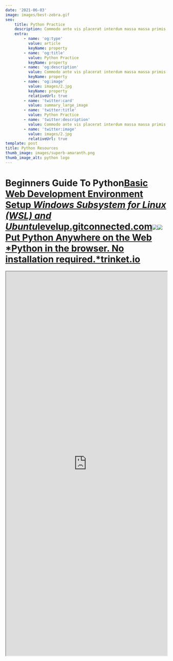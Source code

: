 ```yaml
---
date: '2021-06-03'
image: images/best-zebra.gif
seo:
    title: Python Practice
    description: Commodo ante vis placerat interdum massa massa primis
    extra:
        - name: 'og:type'
          value: article
          keyName: property
        - name: 'og:title'
          value: Python Practice
          keyName: property
        - name: 'og:description'
          value: Commodo ante vis placerat interdum massa massa primis
          keyName: property
        - name: 'og:image'
          value: images/2.jpg
          keyName: property
          relativeUrl: true
        - name: 'twitter:card'
          value: summary_large_image
        - name: 'twitter:title'
          value: Python Practice
        - name: 'twitter:description'
          value: Commodo ante vis placerat interdum massa massa primis
        - name: 'twitter:image'
          value: images/2.jpg
          relativeUrl: true
template: post
title: Python Resources
thumb_image: images/superb-amaranth.png
thumb_image_alt: python logo
---
```


# Beginners Guide To Python[**Basic Web Development Environment Setup**&#xA;*Windows Subsystem for Linux (WSL) and Ubuntu*levelup.gitconnected.com](https://levelup.gitconnected.com/basic-web-development-environment-setup-9f36c3f15afe)![](https://cdn-images-1.medium.com/max/600/1*59V2ZNbyJfsdGR2N20PM7w.png)![](https://cdn-images-1.medium.com/max/800/0*oVIDxWdgJXoIt7CI.jpg)[**Put Python Anywhere on the Web**&#xA;*Python in the browser. No installation required.*trinket.io](https://trinket.io/python3/2b693977e7)&#xA;&#xA;

<iframe src="https://py-prac-42.netlify.app/" width="100%" height="1200px"><iframe>

My favorite language for maintainability is Python. It has simple, clean syntax, object encapsulation, good library support, and optional named parameters.

-   Bram Cohen

Article on basic web development setup… it is geared towards web but VSCode is an incredibly versitile editor and this stack really could suit just about anyone working in the field of computer science.

### The Repository & Live Site Behind This Article:

### About Python(Taken From Tutorial Page Of Docs):

[Python enables programs to be written compactly and readably. Programs written in Python are typically much shorter than equivalent C, C++, or Java programs, for several reasons:](https://docs.python.org/3/tutorial/appetite.html)

-   the high-level data types allow you to express complex operations in a single statement;

-   statement grouping is done by indentation instead of beginning and ending brackets;

-   no variable or argument declarations are necessary.

### Installing Python:

### Windows

To determine if your Windows computer already has Python 3:

1.  Open a command prompt by entering command prompt in the Windows 10 search box and selecting the Command Prompt App in the Best match section of the results.

2.  Enter the following command and then select the Enter key:

3.  ConsoleCopy

python --version

1.  Running python --version may not return a value, or may return an error message stating *'python' is not recognized as an internal or external command, operable program or batch file.* This indicates Python is not installed on your Windows system.

2.  If you see the word Python with a set of numbers separated by . characters, some version of Python is installed.

#### i.e.

> Python 3.8.0

**As long as the first number is 3**, you have Python 3 installed.

> Download Page:
>
> <https://www.python.org/downloads/release/python-395/>

> Download Link:
>
> <https://www.python.org/ftp/python/3.9.5/python-3.9.5-amd64.exe>

### Install Jupyter Notebooks:

### pip

If you use pip, you can install it with:

If installing using pip install --user, you must add the user-level bin directory to your PATH environment variable in order to launch jupyter lab. If you are using a Unix derivative (FreeBSD, GNU / Linux, OS X), you can achieve this by using export PATH="$HOME/.local/bin:$PATH" command.

### pipenv

If you use pipenv, you can install it as:

or from a git checkout:

When using pipenv, in order to launch jupyter lab, you must activate the project’s virtualenv. For example, in the directory where pipenv’s Pipfile and Pipfile.lock live (i.e., where you ran the above commands):

Alternatively, you can run jupyter lab inside the virtualenv with

[Jupyter Notebook Viewer](https://nbviewer.jupyter.org/github/bgoonz/Jupyter-Notebooks/tree/master/)

### Python Syntax

Python syntax was made for readability, and easy editing. For example, the python language uses a : and indented code, while javascript and others generally use {} and indented code.

### First Program

Lets create a [python 3](https://repl.it/languages/python3) repl, and call it *Hello World*. Now you have a blank file called *main.py*. Now let us write our first line of code:

> _Brian Kernighan actually wrote the first “Hello, World!” program as part of the documentation for the BCPL programming language developed by Martin Richards._

Now, press the run button, which obviously runs the code. If you are not using replit, this will not work. You should research how to run a file with your text editor.

### Command Line

If you look to your left at the console where hello world was just printed, you can see a >, >>>, or $ depending on what you are using. After the prompt, try typing a line of code.

The command line allows you to execute single lines of code at a time. It is often used when trying out a new function or method in the language.

### New: Comments!

Another cool thing that you can generally do with all languages, are comments. In python, a comment starts with a #. The computer ignores all text starting after the #.

\# Write some comments!

If you have a huge comment, do **not** comment all the 350 lines, just put ''' before it, and ''' at the end. Technically, this is not a comment but a string, but the computer still ignores it, so we will use it.

### New: Variables!

Unlike many other languages, there is no var, let, or const to declare a variable in python. You simply go name = 'value'.

Remember, there is a difference between integers and strings. *Remember: String = "".* To convert between these two, you can put an int in a str() function, and a string in a int() function. There is also a less used one, called a float. Mainly, these are integers with decimals. Change them using the float() command.

<https://repl.it/@bgoonz/second-scr?lite=true&referrer=https%3A%2F%2Fbryanguner.medium.com>

Instead of using the , in the print function, you can put a + to combine the variables and string.

### Operators

There are many operators in python:

-   \+

-   \-

-   /

-   \*
    These operators are the same in most languages, and allow for addition, subtraction, division, and multiplicaiton.
    Now, we can look at a few more complicated ones:

_simpleops.py_

You should already know everything shown above, as it is similar to other languages. If you continue down, you will see more complicated ones.

_complexop.py_

The ones above are to edit the current value of the variable.
Sorry to JS users, as there is no i++; or anything.

### _Fun Fact:&#xA;The python language was named after Monty Python._

If you really want to know about the others, view [Py Operators](https://www.tutorialspoint.com/python/python_basic_operators.htm)

### More Things With Strings

Like the title?
Anyways, a ' and a " both indicate a string, but **do not combine them!**

_quotes.py_

_slicing.py_

### String Slicing

You can look at only certain parts of the string by slicing it, using \[num:num].
The first number stands for how far in you go from the front, and the second stands for how far in you go from the back.

### Methods and Functions

Here is a list of functions/methods we will go over:

-   .strip()

-   len()

-   .lower()

-   .upper()

-   .replace()

-   .split()

### New: Input()

Input is a function that gathers input entered from the user in the command line. It takes one optional parameter, which is the users prompt.

_inp.py_

If you wanted to make it smaller, and look neater to the user, you could do…

_inp2.py_

Running:
_inp.py_

_inp2.py_

### New: Importing Modules

Python has created a lot of functions that are located in other .py files. You need to import these **modules** to gain access to the,, You may wonder why python did this. The purpose of separate modules is to make python faster. Instead of storing millions and millions of functions, , it only needs a few basic ones. To import a module, you must write input \<modulename>. Do not add the .py extension to the file name. In this example , we will be using a python created module named random.

_module.py_

Now, I have access to all functions in the random.py file. To access a specific function in the module, you would do \<module>.\<function>. For example:

_module2.py_

> \*Pro Tip:
> Do from random import randint to not have to do random.randint(), just randint()
> To import all functions from a module, you could do from random import \*\*

>

### New: Loops!

Loops allow you to repeat code over and over again. This is useful if you want to print Hi with a delay of one second 100 times.

#### for Loop

The for loop goes through a list of variables, making a seperate variable equal one of the list every time.
Let’s say we wanted to create the example above.

_loop.py_

This will print Hello with a .3 second delay 100 times. This is just one way to use it, but it is usually used like this:

_loop2.py_

<https://storage.googleapis.com/replit/images/1539649280875_37d22e6d49e8e8fbc453631def345387.pn>

#### while Loop

The while loop runs the code while something stays true. You would put while \<expression>. Every time the loop runs, it evaluates if the expression is True. It it is, it runs the code, if not it continues outside of the loop. For example:

_while.py_

Or you could do:

_while2.py_

### New: if Statement

The if statement allows you to check if something is True. If so, it runs the code, if not, it continues on. It is kind of like a while loop, but it executes **only once**. An if statement is written:

_if.py_

Now, you may think that it would be better if you could make it print only one message. Not as many that are True. You can do that with an elif statement:

_elif.py_

Now, you may wonder how to run code if none work. Well, there is a simple statement called else:

_else.py_

### New: Functions (def)

So far, you have only seen how to use functions other people have made. Let use the example that you want to print the a random number between 1 and 9, and print different text every time.
It is quite tiring to type:

Characters: 389

_nofunc.py_

Now with functions, you can seriously lower the amount of characters:

Characters: 254

_functions.py_

### Project Based Learning:

The following is a modified version of a tutorial posted By: [InvisibleOne ](https://replit.com/@InvisibleOne)

I would cite the original tutorial it’s self but at the time of this writing I can no longer find it on his repl.it profile and so the only reference I have are my own notes from following the tutorial when I first found it.

### 1. Adventure Story

The first thing you need with an adventure story is a great storyline, something that is exciting and fun. The idea is, that at each pivotal point in the story, you give the player the opportunity to make a choice.
First things first, let’s import the stuff that we need, like this:

Now, we need some variables to hold some of the player data.

Ok, now we have the player’s name and nickname, let’s welcome them to the game

Now for the story. The most important part of all stories is the introduction, so let’s print our introduction

Now, we’ll give the player their first choice

There you have it, a pretty simple choose your own ending story. You can make it as complex or uncomplex as you like.

### 2. TEXT ENCODER

Ever make secret messages as a kid? I used to. Anyways, here’s the way you can make a program to encode messages! It’s pretty simple. First things first, let’s get the message the user wants to encode, we’ll use input() for that:

Now we need to split that string into a list of characters, this part is a bit more complicated.

Now we need to convert the characters into code, well do this with a for loop:

Once we’ve encoded the text, we’ll print it back for the user

And if you want to decode something, it is this same process but in reverse!

### 3. Guess my Number

Number guessing games are fun and pretty simple, all you need are a few loops. To start, we need to import random.

That is pretty simple. Now we’ll make a list with the numbers were want available for the game

Next, we get a random number from the list

Now, we need to ask the user for input, we’ll to this with a while loop

Have fun with this!

### 4. Notes

Here is a more advanced project, but still pretty easy. This will be using a txt file to save some notes. The first thing we need to do is to create a txt file in your repl, name it 'notes.txt’
Now, to open a file in python we use open('filename’, type) The type can be 'r’ for read, or 'w’ for write. There is another option, but we won’t be using that here. Now, the first thing we are going to do is get what the user would like to save:

Now we’ll open our file and save that text

There we go, now the information is in the file. Next, we’ll retrieve it

There we go, that’s how you can open files and close files with python

### 5. Random Dare Generator

Who doesn’t love a good dare? Here is a program that can generate random dares. The first thing we’ll need to do is as always, import random. Then we’ll make some lists of dares
